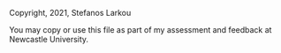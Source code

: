 Copyright, 2021, Stefanos Larkou

You may copy or use this file as part of my assessment and feedback at
Newcastle University.
